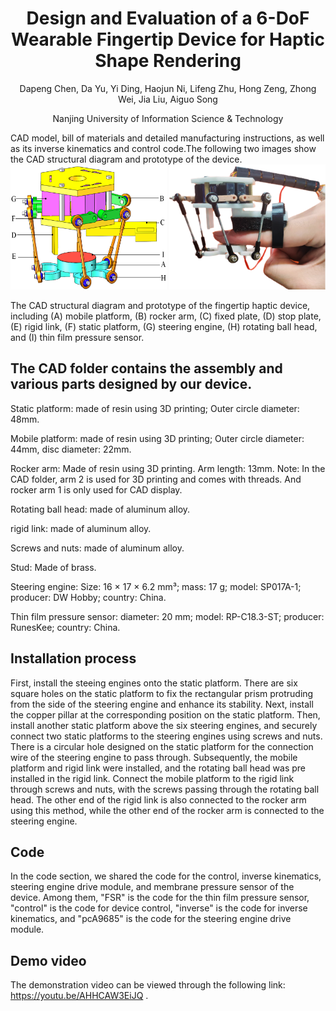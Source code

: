 <h1 align="center">Design and Evaluation of a 6-DoF Wearable Fingertip Device for Haptic Shape Rendering</h1>
<div align=center> 
Dapeng Chen, Da Yu, Yi Ding, Haojun Ni, Lifeng Zhu, Hong Zeng, Zhong Wei, Jia Liu, Aiguo Song
  
Nanjing University of Information Science & Technology
</div>
CAD model, bill of materials and detailed manufacturing instructions, as well as its inverse kinematics and control code.The following two images show the CAD structural diagram and prototype of the device.
<div align=center>
<img src="https://github.com/1051138574/Design-and-Evaluation-of-a-6-DoF-Wearable-Fingertip-Device-for-Haptic-Shape-Rendering/blob/main/picture/fig2a.png" alt="Image text" width="250" height="200"/>     <img src="https://github.com/1051138574/Design-and-Evaluation-of-a-6-DoF-Wearable-Fingertip-Device-for-Haptic-Shape-Rendering/blob/main/picture/fig2b3.png" alt="Image text" width="250" height="200"/>
</div>

The CAD structural diagram and prototype of the fingertip haptic device, including (A) mobile platform, (B) rocker arm, (C) fixed plate, (D) stop plate, (E) rigid link, (F) static platform, (G) steering engine, (H) rotating ball head, and (I) thin film pressure sensor.

## The CAD folder contains the assembly and various parts designed by our device.

Static platform: made of resin using 3D printing; Outer circle diameter: 48mm.

Mobile platform: made of resin using 3D printing; Outer circle diameter: 44mm, disc diameter: 22mm.

Rocker arm: Made of resin using 3D printing. Arm length: 13mm. Note: In the CAD folder, arm 2 is used for 3D printing and comes with threads. And rocker arm 1 is only used for CAD display.

Rotating ball head: made of aluminum alloy.

rigid link: made of aluminum alloy.

Screws and nuts: made of aluminum alloy.

Stud: Made of brass.

Steering engine: Size: 16 × 17 × 6.2 mm³; mass: 17 g; model: SP017A-1; producer: DW Hobby; country: China.

Thin film pressure sensor: diameter: 20 mm; model: RP-C18.3-ST; producer: RunesKee; country: China.


## Installation process

First, install the steeing engines onto the static platform. There are six square holes on the static platform to fix the rectangular prism protruding from the side of the steering engine and enhance its stability. Next, install the copper pillar at the corresponding position on the static platform. Then, install another static platform above the six steering engines, and securely connect two static platforms to the steering engines using screws and nuts. There is a circular hole designed on the static platform for the connection wire of the steering engine to pass through. Subsequently, the mobile platform and rigid link were installed, and the rotating ball head was pre installed in the rigid link. Connect the mobile platform to the rigid link through screws and nuts, with the screws passing through the rotating ball head. The other end of the rigid link is also connected to the rocker arm using this method, while the other end of the rocker arm is connected to the steering engine.

## Code
In the code section, we shared the code for the control, inverse kinematics, steering engine drive module, and membrane pressure sensor of the device. Among them, "FSR" is the code for the thin film pressure sensor, "control" is the code for device control, "inverse" is the code for inverse kinematics, and "pcA9685" is the code for the steering engine drive module.

## Demo video
The demonstration video can be viewed through the following link: https://youtu.be/AHHCAW3EiJQ .



